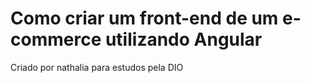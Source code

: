 # Como criar um front-end de um e-commerce utilizando Angular

Criado por nathalia para estudos pela DIO